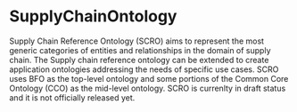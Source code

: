 # SupplyChainOntology
Supply Chain Reference Ontology (SCRO) aims to represent the most generic categories of entities and relationships in the domain of supply chain. The Supply chain reference ontology can be extended to create application ontologies addressing the needs of specific use cases. SCRO uses BFO as the top-level ontology and some portions of the Common Core Ontology (CCO) as the mid-level ontology. 
SCRO is currenlty in draft status and it is not officially released yet. 
